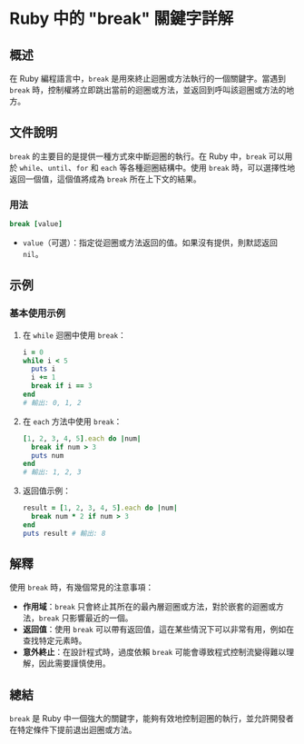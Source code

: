 <!--
Meta Description: # Ruby 中的 "break" 關鍵字詳解 ## 概述 在 Ruby 編程語言中，`break` 是用來終止迴圈或方法執行的一個關鍵字。當遇到 `break` 時，控制權將立即跳出當前的迴圈或方法，並返回到呼叫該迴圈或方法的地方。 ## 文件說明 `break` 的主要目的是提供一種方式來中斷迴...
Meta Keywords: break, ruby, num, each, while
-->

# Ruby 中的 "break" 關鍵字詳解

## 概述
在 Ruby 編程語言中，`break` 是用來終止迴圈或方法執行的一個關鍵字。當遇到 `break` 時，控制權將立即跳出當前的迴圈或方法，並返回到呼叫該迴圈或方法的地方。

## 文件說明
`break` 的主要目的是提供一種方式來中斷迴圈的執行。在 Ruby 中，`break` 可以用於 `while`、`until`、`for` 和 `each` 等各種迴圈結構中。使用 `break` 時，可以選擇性地返回一個值，這個值將成為 `break` 所在上下文的結果。

### 用法
```ruby
break [value]
```

- `value`（可選）：指定從迴圈或方法返回的值。如果沒有提供，則默認返回 `nil`。

## 示例
### 基本使用示例
1. 在 `while` 迴圈中使用 `break`：
   ```ruby
   i = 0
   while i < 5
     puts i
     i += 1
     break if i == 3
   end
   # 輸出: 0, 1, 2
   ```

2. 在 `each` 方法中使用 `break`：
   ```ruby
   [1, 2, 3, 4, 5].each do |num|
     break if num > 3
     puts num
   end
   # 輸出: 1, 2, 3
   ```

3. 返回值示例：
   ```ruby
   result = [1, 2, 3, 4, 5].each do |num|
     break num * 2 if num > 3
   end
   puts result # 輸出: 8
   ```

## 解釋
使用 `break` 時，有幾個常見的注意事項：

- **作用域**：`break` 只會終止其所在的最內層迴圈或方法，對於嵌套的迴圈或方法，`break` 只影響最近的一個。
- **返回值**：使用 `break` 可以帶有返回值，這在某些情況下可以非常有用，例如在查找特定元素時。
- **意外終止**：在設計程式時，過度依賴 `break` 可能會導致程式控制流變得難以理解，因此需要謹慎使用。

## 總結
`break` 是 Ruby 中一個強大的關鍵字，能夠有效地控制迴圈的執行，並允許開發者在特定條件下提前退出迴圈或方法。